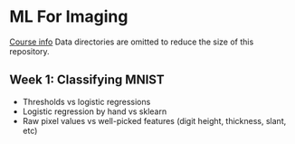 # ML For Imaging

[Course info](https://www.imperial.ac.uk/computing/current-students/courses/70014/)
Data directories are omitted to reduce the size of this repository.

## Week 1: Classifying MNIST
- Thresholds vs logistic regressions
- Logistic regression by hand vs sklearn
- Raw pixel values vs well-picked features (digit height, thickness, slant, etc)

